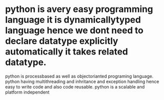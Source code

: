 # python is avery easy programming language it is dynamicallytyped language hence we dont need to declare datatype explicitly automatically it takes related datatype.
python is processbased as well as objectorianted programing language.
python having multithreading and inhritance and exception handling hence easy to write code and also code reusable.
python is a scalable and platform independent



